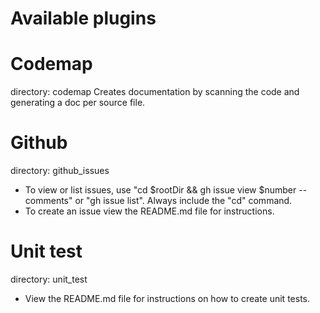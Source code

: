 # Available plugins

# Codemap
directory: codemap
Creates documentation by scanning the code and generating a doc per source file.

# Github

directory: github\_issues
- To view or list issues, use "cd $rootDir && gh issue view $number --comments" or "gh issue list". Always include the "cd" command.
- To create an issue view the README.md file for instructions.

# Unit test
directory: unit\_test
- View the README.md file for instructions on how to create unit tests.
